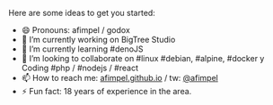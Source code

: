 Here are some ideas to get you started:

- 😄 Pronouns: afimpel / godox
- 🔭 I’m currently working on BigTree Studio
- 🌱 I’m currently learning #denoJS
- 👯 I’m looking to collaborate on #linux #debian, #alpine, #docker y Coding #php / #nodejs / #react
- 📫 How to reach me: [afimpel.github.io](https://afimpel.github.io) / tw: [@afimpel](https://twitter.com/afimpel)
- ⚡ Fun fact: 18 years of experience in the area.
